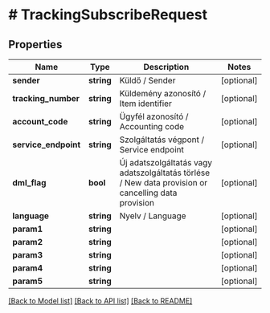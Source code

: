 # # TrackingSubscribeRequest

## Properties

Name | Type | Description | Notes
------------ | ------------- | ------------- | -------------
**sender** | **string** | Küldő   /   Sender | [optional]
**tracking_number** | **string** | Küldemény azonosító   /   Item identifier | [optional]
**account_code** | **string** | Ügyfél azonosító   /   Accounting code | [optional]
**service_endpoint** | **string** | Szolgáltatás végpont   /   Service endpoint | [optional]
**dml_flag** | **bool** | Új adatszolgáltatás vagy adatszolgáltatás törlése   /   New data provision or cancelling data provision | [optional]
**language** | **string** | Nyelv   /   Language | [optional]
**param1** | **string** |  | [optional]
**param2** | **string** |  | [optional]
**param3** | **string** |  | [optional]
**param4** | **string** |  | [optional]
**param5** | **string** |  | [optional]

[[Back to Model list]](../../README.md#models) [[Back to API list]](../../README.md#endpoints) [[Back to README]](../../README.md)
